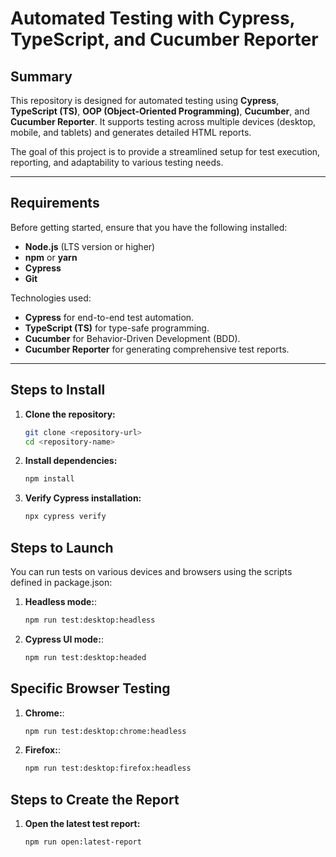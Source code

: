 # Automated Testing with Cypress, TypeScript, and Cucumber Reporter

## Summary
This repository is designed for automated testing using **Cypress**, **TypeScript (TS)**, **OOP (Object-Oriented Programming)**, **Cucumber**, and **Cucumber Reporter**. It supports testing across multiple devices (desktop, mobile, and tablets) and generates detailed HTML reports.

The goal of this project is to provide a streamlined setup for test execution, reporting, and adaptability to various testing needs.

---

## Requirements
Before getting started, ensure that you have the following installed:
- **Node.js** (LTS version or higher)
- **npm** or **yarn**
- **Cypress**
- **Git**

Technologies used:
- **Cypress** for end-to-end test automation.
- **TypeScript (TS)** for type-safe programming.
- **Cucumber** for Behavior-Driven Development (BDD).
- **Cucumber Reporter** for generating comprehensive test reports.

---

## Steps to Install
1. **Clone the repository:**
   ```bash
   git clone <repository-url>
   cd <repository-name>

2. **Install dependencies:**
   ```bash
   npm install
3. **Verify Cypress installation:**
   ```bash
   npx cypress verify


## Steps to Launch

You can run tests on various devices and browsers using the scripts defined in package.json:
1. **Headless mode:**:
   ```bash
   npm run test:desktop:headless

2. **Cypress UI mode:**:
   ```bash
   npm run test:desktop:headed

## Specific Browser Testing

1. **Chrome:**:
   ```bash
   npm run test:desktop:chrome:headless

2. **Firefox:**:
   ```bash
   npm run test:desktop:firefox:headless

## Steps to Create the Report

1.  **Open the latest test report:**
    ```bash
    npm run open:latest-report
